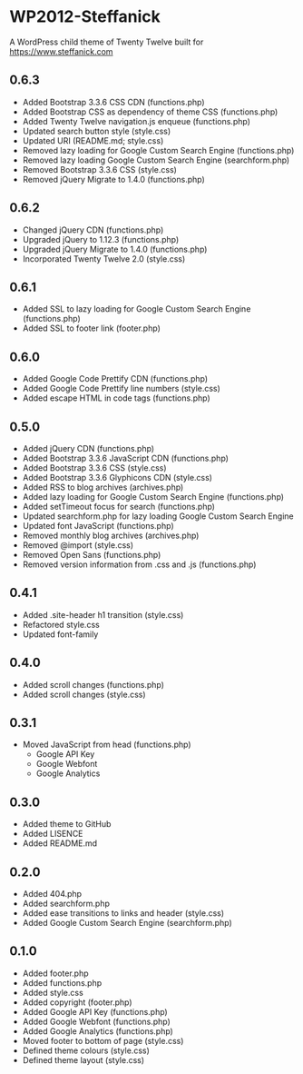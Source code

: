 # WP2012-Steffanick
A WordPress child theme of Twenty Twelve built for https://www.steffanick.com

## 0.6.3
* Added Bootstrap 3.3.6 CSS CDN (functions.php)
* Added Bootstrap CSS as dependency of theme CSS (functions.php)
* Added Twenty Twelve navigation.js enqueue (functions.php)
* Updated search button style (style.css)
* Updated URI (README.md; style.css)
* Removed lazy loading for Google Custom Search Engine (functions.php)
* Removed lazy loading Google Custom Search Engine (searchform.php)
* Removed Bootstrap 3.3.6 CSS (style.css)
* Removed jQuery Migrate to 1.4.0 (functions.php)

## 0.6.2
* Changed jQuery CDN (functions.php)
* Upgraded jQuery to 1.12.3 (functions.php)
* Upgraded jQuery Migrate to 1.4.0 (functions.php)
* Incorporated Twenty Twelve 2.0 (style.css)

## 0.6.1
* Added SSL to lazy loading for Google Custom Search Engine (functions.php)
* Added SSL to footer link (footer.php)

## 0.6.0
* Added Google Code Prettify CDN (functions.php)
* Added Google Code Prettify line numbers (style.css)
* Added escape HTML in code tags (functions.php)

## 0.5.0
* Added jQuery CDN (functions.php)
* Added Bootstrap 3.3.6 JavaScript CDN (functions.php)
* Added Bootstrap 3.3.6 CSS (style.css)
* Added Bootstrap 3.3.6 Glyphicons CDN (style.css)
* Added RSS to blog archives (archives.php)
* Added lazy loading for Google Custom Search Engine (functions.php)
* Added setTimeout focus for search (functions.php)
* Updated searchform.php for lazy loading Google Custom Search Engine
* Updated font JavaScript (functions.php)
* Removed monthly blog archives (archives.php)
* Removed @import (style.css)
* Removed Open Sans (functions.php)
* Removed version information from .css and .js (functions.php)

## 0.4.1
* Added .site-header h1 transition (style.css)
* Refactored style.css
* Updated font-family

## 0.4.0
* Added scroll changes (functions.php)
* Added scroll changes (style.css)

## 0.3.1
* Moved JavaScript from head (functions.php)
  * Google API Key
  * Google Webfont
  * Google Analytics

## 0.3.0
* Added theme to GitHub
* Added LISENCE
* Added README.md

## 0.2.0
* Added 404.php
* Added searchform.php
* Added ease transitions to links and header (style.css)
* Added Google Custom Search Engine (searchform.php)

## 0.1.0
* Added footer.php
* Added functions.php
* Added style.css
* Added copyright (footer.php)
* Added Google API Key (functions.php)
* Added Google Webfont (functions.php)
* Added Google Analytics (functions.php)
* Moved footer to bottom of page (style.css)
* Defined theme colours (style.css)
* Defined theme layout (style.css)